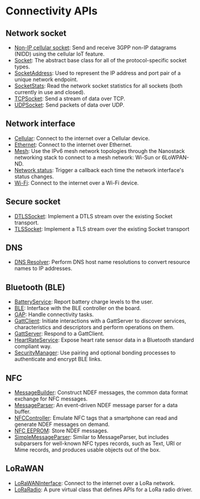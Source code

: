 # Connectivity APIs

## Network socket

- [Non-IP cellular socket](../apis/non-ip-cellular-socket.html): Send and receive 3GPP non-IP datagrams (NIDD) using the cellular IoT feature.
- [Socket](../apis/socket.html): The abstract base class for all of the protocol-specific socket types.
- [SocketAddress](../apis/socketaddress.html): Used to represent the IP address and port pair of a unique network endpoint.
- [SocketStats](../apis/socketstats.html): Read the network socket statistics for all sockets (both currently in use and closed).
- [TCPSocket](../apis/tcpsocket.html): Send a stream of data over TCP.
- [UDPSocket](../apis/udpsocket.html): Send packets of data over UDP.

## Network interface

- [Cellular](../apis/cellular-api.html): Connect to the internet over a Cellular device.
- [Ethernet](../apis/ethernet.html): Connect to the internet over Ethernet.
- [Mesh](../apis/mesh-api.htm): Use the IPv6 mesh network topologies through the Nanostack networking stack to connect to a mesh network: Wi-Sun or 6LoWPAN-ND.
- [Network status](../apis/network-status.html): Trigger a callback each time the network interface's status changes.
- [Wi-Fi](../apis/wi-fi.html): Connect to the internet over a Wi-Fi device.

## Secure socket

- [DTLSSocket](../apis/secure-socket-apis.html): Implement a DTLS stream over the existing Socket transport.
- [TLSSocket](../apis/tlssocket.html): Implement a TLS stream over the existing Socket transport

## DNS

- [DNS Resolver](../apis/dns-apis.html): Perform DNS host name resolutions to convert resource names to IP addresses.

## Bluetooth (BLE)

- [BatteryService](../apis/batteryservice.html): Report battery charge levels to the user.
- [BLE](../apis/ble.html): Interface with the BLE controller on the board.
- [GAP](../apis/gap.html): Handle connectivity tasks.
- [GattClient](../apis/gattclient.html): Initiate interactions with a GattServer to discover services, characteristics and descriptors and perform operations on them.
- [GattServer](../apis/gattserver.html): Respond to a GattClient.
- [HeartRateService](../apis/heartrateservice.html): Expose heart rate sensor data in a Bluetooth standard compliant way.
- [SecurityManager](../apis/SecurityManager.html): Use pairing and optional bonding processes to authenticate and encrypt BLE links.

## NFC

- [MessageBuilder](../apis/messagebuilder.html): Construct NDEF messages, the common data format exchange for NFC messages.
- [MessageParser](../apis/messageparser.html): An event-driven NDEF message parser for a data buffer.
- [NFCController](../apis/nfccontroller.html): Emulate NFC tags that a smartphone can read and generate NDEF messages on demand.
- [NFC EEPROM](../apis/nfc-eeprom.html): Store NDEF messages.
- [SimpleMessageParser](../apis/simplemessageparser.html): Similar to MessageParser, but includes subparsers for well-known NFC types records, such as Text, URI or Mime records, and produces usable objects out of the box.

## LoRaWAN

- [LoRaWANInterface](../apis/lorawaninterface.html): Connect to the internet over a LoRa network.
- [LoRaRadio](../apis/nfc-loraradio.html): A pure virtual class that defines APIs for a LoRa radio driver.
